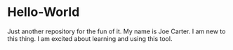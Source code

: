 # Hello-World
Just another repository for the fun of it. 
My name is Joe Carter. I am new to this thing. I am excited about learning and using this tool.
